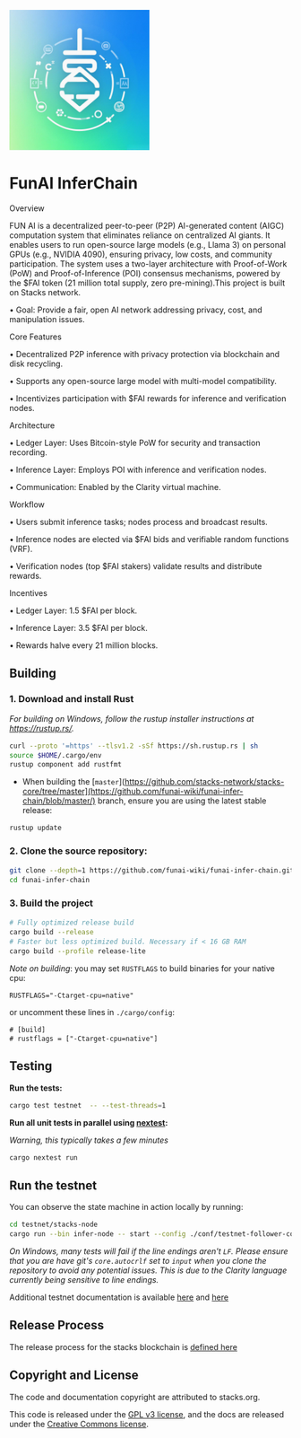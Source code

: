 <p align="left">
  <a href="https://github.com/funai-wiki/funai-infer-chain/blob/master/docs/resource/e6a63b32f7849.png">
    <img alt="Stacks" src="https://github.com/funai-wiki/funai-infer-chain/blob/master/docs/resource/e6a63b32f7849.png" width="250" />
  </a>
</p>

# FunAI InferChain

Overview

FUN AI is a decentralized peer-to-peer (P2P) AI-generated content (AIGC) computation system that eliminates reliance on centralized AI giants. It enables users to run open-source large models (e.g., Llama 3) on personal GPUs (e.g., NVIDIA 4090), ensuring privacy, low costs, and community participation. The system uses a two-layer architecture with Proof-of-Work (PoW) and Proof-of-Inference (POI) consensus mechanisms, powered by the $FAI token (21 million total supply, zero pre-mining).This project is built on Stacks network. 
 
 • Goal: Provide a fair, open AI network addressing privacy, cost, and manipulation issues.

Core Features

 • Decentralized P2P inference with privacy protection via blockchain and disk recycling.
 
 • Supports any open-source large model with multi-model compatibility.
 
 • Incentivizes participation with $FAI rewards for inference and verification nodes.

Architecture

 • Ledger Layer: Uses Bitcoin-style PoW for security and transaction recording.
 
 • Inference Layer: Employs POI with inference and verification nodes.
 
 • Communication: Enabled by the Clarity virtual machine.

Workflow

 • Users submit inference tasks; nodes process and broadcast results.
 
 • Inference nodes are elected via $FAI bids and verifiable random functions (VRF).
 
 • Verification nodes (top $FAI stakers) validate results and distribute rewards.

Incentives

 • Ledger Layer: 1.5 $FAI per block.
 
 • Inference Layer: 3.5 $FAI per block.
 
 • Rewards halve every 21 million blocks.

## Building

### 1. Download and install Rust

_For building on Windows, follow the rustup installer instructions at https://rustup.rs/._

```bash
curl --proto '=https' --tlsv1.2 -sSf https://sh.rustup.rs | sh
source $HOME/.cargo/env
rustup component add rustfmt
```

- When building the [`master`](https://github.com/stacks-network/stacks-core/tree/master](https://github.com/funai-wiki/funai-infer-chain/blob/master/) branch, ensure you are using the latest stable release:

```bash
rustup update
```

### 2. Clone the source repository:

```bash
git clone --depth=1 https://github.com/funai-wiki/funai-infer-chain.git
cd funai-infer-chain
```

### 3. Build the project

```bash
# Fully optimized release build
cargo build --release
# Faster but less optimized build. Necessary if < 16 GB RAM
cargo build --profile release-lite
```

_Note on building_: you may set `RUSTFLAGS` to build binaries for your native cpu:

```
RUSTFLAGS="-Ctarget-cpu=native"
```

or uncomment these lines in `./cargo/config`:

```
# [build]
# rustflags = ["-Ctarget-cpu=native"]
```

## Testing

**Run the tests:**

```bash
cargo test testnet  -- --test-threads=1
```

**Run all unit tests in parallel using [nextest](https://nexte.st/):**

_Warning, this typically takes a few minutes_

```bash
cargo nextest run
```

## Run the testnet

You can observe the state machine in action locally by running:

```bash
cd testnet/stacks-node
cargo run --bin infer-node -- start --config ./conf/testnet-follower-conf.toml
```

_On Windows, many tests will fail if the line endings aren't `LF`. Please ensure that you are have git's `core.autocrlf` set to `input` when you clone the repository to avoid any potential issues. This is due to the Clarity language currently being sensitive to line endings._

Additional testnet documentation is available [here](./docs/testnet.md) and [here](https://docs.stacks.co/docs/nodes-and-miners/miner-testnet)

## Release Process

The release process for the stacks blockchain is [defined here](./docs/release-process.md)

## Copyright and License

The code and documentation copyright are attributed to stacks.org.

This code is released under the [GPL v3 license](https://www.gnu.org/licenses/quick-guide-gplv3.en.html), and the docs are released under the [Creative Commons license](https://creativecommons.org/).
